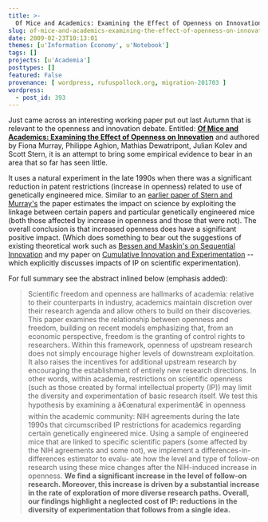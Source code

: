 ```yaml
---
title: >-
  Of Mice and Academics: Examining the Effect of Openness on Innovation
slug: of-mice-and-academics-examining-the-effect-of-openness-on-innovation
date: 2009-02-23T10:13:01
themes: [u'Information Economy', u'Notebook']
tags: []
projects: [u'Academia']
posttypes: []
featured: False
provenance: [ wordpress, rufuspollock.org, migration-201703 ]
wordpress:
  - post_id: 393
---
```


Just came across an interesting working paper put out last Autumn that is relevant to the openness and innovation debate. Entitled: [**Of Mice and Academics: Examining the Effect of Openness on Innovation**](http://www.economics.harvard.edu/faculty/aghion/files/Of%20Mice%20and%20Academics.pdf) and authored by Fiona Murray, Philippe Aghion, Mathias Dewatripont, Julian Kolev and Scott Stern, it is an attempt to bring some empirical evidence to bear in an area that so far has seen little.

It uses a natural experiment in the late 1990s when there was a significant reduction in patent restrictions (increase in openness) related to use of genetically engineered mice. Similar to an [earlier paper of Stern and Murray's](http://www.rufuspollock.org/2006/06/25/does-formal-intellectual-property-impact-the-market-for-scientific-collaboration-evidence-from-patent-paper-pairs/) the paper estimates the impact on science by exploiting the linkage between certain papers and particular genetically engineered mice (both those affected by increase in openness and those that were not). The overall conclusion is that increased openness does have a significant positive impact. (Which does something to bear out the suggestions of existing theoretical work such as [Bessen and Maskin's on Sequential Innovation](http://www.researchoninnovation.org/patrev.pdf) and my paper on [Cumulative Innovation and Experimentation](http://ideas.repec.org/p/cam/camdae/0817.html) -- which explicitly discusses impacts of IP on scientific experimentation).

For full summary see the abstract inlined below (emphasis added):

> Scientific freedom and openness are hallmarks of academia: relative to their counterparts in industry, academics maintain discretion over their
research agenda and allow others to build on their discoveries. This paper examines the relationship between openness and freedom, building
on recent models emphasizing that, from an economic perspective, freedom is the granting of control rights to researchers. Within this framework, openness of upstream research does not simply encourage higher levels of downstream exploitation. It also raises the incentives for additional upstream research by encouraging the establishment of entirely new research directions. In other words, within academia, restrictions on scientific openness (such as those created by formal intellectual property (IP)) may limit the diversity and experimentation of basic research itself. We test this hypothesis by examining a â€œnatural experimentâ€ in openness within the academic community: NIH agreements during the late 1990s that circumscribed IP restrictions for academics regarding certain genetically engineered mice. Using a sample of engineered mice that are linked
to specific scientific papers (some affected by the NIH agreements and some not), we implement a differences-in-differences estimator to evalu-
ate how the level and type of follow-on research using these mice changes after the NIH-induced increase in openness. **We find a significant increase
in the level of follow-on research. Moreover, this increase is driven by a substantial increase in the rate of exploration of more diverse research
paths. Overall, our findings highlight a neglected cost of IP: reductions in the diversity of experimentation that follows from a single idea.**

